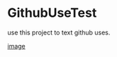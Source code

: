 # GithubUseTest
use this project to text github uses.

[image](https://github.com/FishInWater-1999/GithubUseText/blob/master/re1.jpg)
